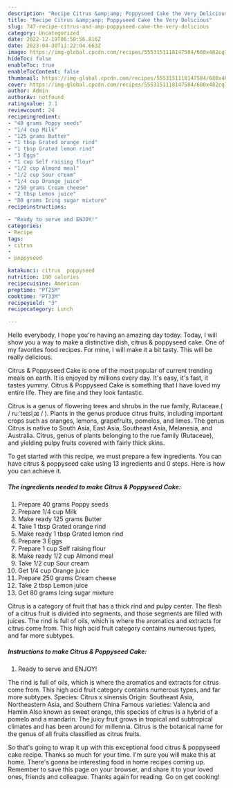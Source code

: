 ```yaml
---
description: "Recipe Citrus &amp;amp; Poppyseed Cake the Very Delicious"
title: "Recipe Citrus &amp;amp; Poppyseed Cake the Very Delicious"
slug: 747-recipe-citrus-and-amp-poppyseed-cake-the-very-delicious
category: Uncategorized
date: 2022-12-19T06:50:56.816Z
date: 2023-04-30T11:22:04.663Z
image: https://img-global.cpcdn.com/recipes/5553151118147584/680x482cq70/citrus-poppyseed-cake-recipe-main-photo.jpg
hideToc: false
enableToc: true
enableTocContent: false
thumbnail: https://img-global.cpcdn.com/recipes/5553151118147584/680x482cq70/citrus-poppyseed-cake-recipe-main-photo.jpg
cover: https://img-global.cpcdn.com/recipes/5553151118147584/680x482cq70/citrus-poppyseed-cake-recipe-main-photo.jpg
author: Admin
authorAv: notfound
ratingvalue: 3.1
reviewcount: 24
recipeingredient:
- "40 grams Poppy seeds"
- "1/4 cup Milk"
- "125 grams Butter"
- "1 tbsp Grated orange rind"
- "1 tbsp Grated lemon rind"
- "3 Eggs"
- "1 cup Self raising flour"
- "1/2 cup Almond meal"
- "1/2 cup Sour cream"
- "1/4 cup Orange juice"
- "250 grams Cream cheese"
- "2 tbsp Lemon juice"
- "80 grams Icing sugar mixture"
recipeinstructions:

- "Ready to serve and ENJOY!"
categories:
- Recipe
tags:
- citrus
- 
- poppyseed

katakunci: citrus  poppyseed 
nutrition: 160 calories
recipecuisine: American
preptime: "PT25M"
cooktime: "PT33M"
recipeyield: "3"
recipecategory: Lunch

---
```



Hello everybody, I hope you're having an amazing day today. Today, I will show you a way to make a distinctive dish, citrus &amp; poppyseed cake. One of my favorites food recipes. For mine, I will make it a bit tasty. This will be really delicious.

Citrus &amp; Poppyseed Cake is one of the most popular of current trending meals on earth. It is enjoyed by millions every day. It's easy, it's fast, it tastes yummy. Citrus &amp; Poppyseed Cake is something that I have loved my entire life. They are fine and they look fantastic.

Citrus is a genus of flowering trees and shrubs in the rue family, Rutaceae ( / ruːˈteɪsiˌaɪ / ). Plants in the genus produce citrus fruits, including important crops such as oranges, lemons, grapefruits, pomelos, and limes. The genus Citrus is native to South Asia, East Asia, Southeast Asia, Melanesia, and Australia. Citrus, genus of plants belonging to the rue family (Rutaceae), and yielding pulpy fruits covered with fairly thick skins.


To get started with this recipe, we must prepare a few ingredients. You can have citrus &amp; poppyseed cake using 13 ingredients and 0 steps. Here is how you can achieve it.

<!--inarticleads1-->

##### The ingredients needed to make Citrus &amp; Poppyseed Cake:

1. Prepare 40 grams Poppy seeds
1. Prepare 1/4 cup Milk
1. Make ready 125 grams Butter
1. Take 1 tbsp Grated orange rind
1. Make ready 1 tbsp Grated lemon rind
1. Prepare 3 Eggs
1. Prepare 1 cup Self raising flour
1. Make ready 1/2 cup Almond meal
1. Take 1/2 cup Sour cream
1. Get 1/4 cup Orange juice
1. Prepare 250 grams Cream cheese
1. Take 2 tbsp Lemon juice
1. Get 80 grams Icing sugar mixture


Citrus is a category of fruit that has a thick rind and pulpy center. The flesh of a citrus fruit is divided into segments, and those segments are filled with juices. The rind is full of oils, which is where the aromatics and extracts for citrus come from. This high acid fruit category contains numerous types, and far more subtypes. 

<!--inarticleads2-->

##### Instructions to make Citrus &amp; Poppyseed Cake:


1. Ready to serve and ENJOY!

The rind is full of oils, which is where the aromatics and extracts for citrus come from. This high acid fruit category contains numerous types, and far more subtypes. Species: Citrus x sinensis Origin: Southeast Asia, Northeastern Asia, and Southern China Famous varieties: Valencia and Hamlin Also known as sweet orange, this species of citrus is a hybrid of a pomelo and a mandarin. The juicy fruit grows in tropical and subtropical climates and has been around for millennia. Citrus is the botanical name for the genus of all fruits classified as citrus fruits. 

So that's going to wrap it up with this exceptional food citrus &amp; poppyseed cake recipe. Thanks so much for your time. I'm sure you will make this at home. There's gonna be interesting food in home recipes coming up. Remember to save this page on your browser, and share it to your loved ones, friends and colleague. Thanks again for reading. Go on get cooking!
